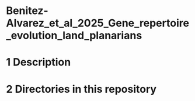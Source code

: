 # Benitez-Alvarez_et_al_2025_Gene_repertoire_evolution_land_planarians
# 1 Description
# 2 Directories in this repository
